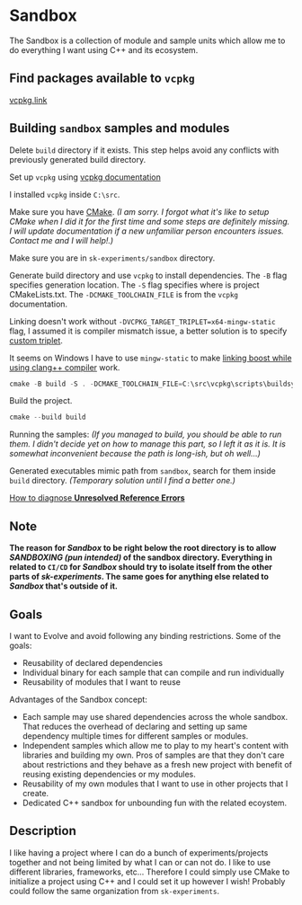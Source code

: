 # Sandbox

The Sandbox is a collection of module and sample units which allow me to do everything I want using C++ and its ecosystem.

## Find packages available to `vcpkg`

[vcpkg.link](https://vcpkg.link/)

## Building `sandbox` samples and modules

Delete `build` directory if it exists. This step helps avoid any conflicts with previously generated build directory.

Set up `vcpkg` using [vcpkg documentation](https://learn.microsoft.com/en-us/vcpkg/examples/manifest-mode-cmake)

I installed `vcpkg` inside `C:\src`.

Make sure you have [CMake](https://cmake.org/). _(I am sorry. I forgot what it's like to setup CMake when I did it for the first time and some steps are definitely missing. I will update documentation if a new unfamiliar person encounters issues. Contact me and I will help!.)_

Make sure you are in `sk-experiments/sandbox` directory.

Generate build directory and use `vcpkg` to install dependencies. The `-B` flag specifies generation location. The `-S` flag specifies where is project CMakeLists.txt. The `-DCMAKE_TOOLCHAIN_FILE` is from the `vcpkg` documentation.

Linking doesn't work without `-DVCPKG_TARGET_TRIPLET=x64-mingw-static` flag, I assumed it is compiler mismatch issue, a better solution is to specify [custom triplet](https://learn.microsoft.com/en-us/vcpkg/users/triplets).

It seems on Windows I have to use `mingw-static` to make [linking boost while using clang++ compiler](https://stackoverflow.com/questions/54155266/how-to-link-vcpkg-boost-with-mingw) work.

```powershell
cmake -B build -S . -DCMAKE_TOOLCHAIN_FILE=C:\src\vcpkg\scripts\buildsystems\vcpkg.cmake -DVCPKG_TARGET_TRIPLET=x64-mingw-static
```

Build the project.

```powershell
cmake --build build
```

Running the samples: _(If you managed to build, you should be able to run them. I didn't decide yet on how to manage this part, so I left it as it is. It is somewhat inconvenient because the path is long-ish, but oh well...)_

Generated executables mimic path from `sandbox`, search for them inside `build` directory. _(Temporary solution until I find a better one.)_

[How to diagnose **Unresolved Reference Errors**](./docs/unresolved-reference-errors.md)

## Note

**The reason for _Sandbox_ to be right below the root directory is to allow _SANDBOXING (pun intended)_ of the sandbox directory. Everything in related to `CI/CD` for _Sandbox_ should try to isolate itself from the other parts of _sk-experiments_. The same goes for anything else related to _Sandbox_ that's outside of it.**

## Goals

I want to Evolve and avoid following any binding restrictions. Some of the goals:

- Reusability of declared dependencies
- Individual binary for each sample that can compile and run individually
- Reusability of modules that I want to reuse

Advantages of the Sandbox concept:

- Each sample may use shared dependencies across the whole sandbox. That reduces the overhead of declaring and setting up same dependency multiple times for different samples or modules.
- Independent samples which allow me to play to my heart's content with libraries and building my own. Pros of samples are that they don't care about restrictions and they behave as a fresh new project with benefit of reusing existing dependencies or my modules.
- Reusability of my own modules that I want to use in other projects that I create.
- Dedicated C++ sandbox for unbounding fun with the related ecoystem.

## Description

I like having a project where I can do a bunch of experiments/projects together and not being limited by what I can or can not do. I like to use different libraries, frameworks, etc... Therefore I could simply use CMake to initialize a project using C++ and I could set it up however I wish! Probably could follow the same organization from `sk-experiments`.
